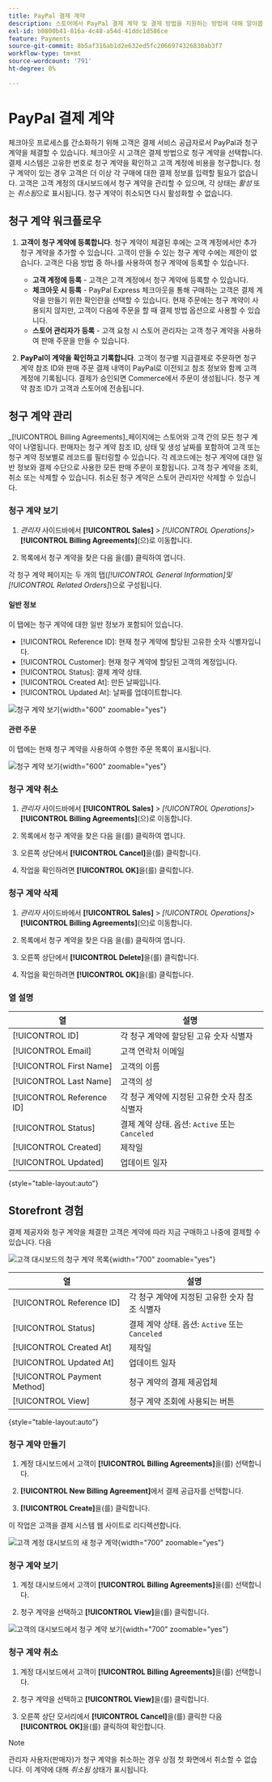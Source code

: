 ```yaml
---
title: PayPal 결제 계약
description: 스토어에서 PayPal 결제 계약 및 결제 방법을 지원하는 방법에 대해 알아봅니다.
exl-id: b0800b41-816a-4c48-a54d-41ddc1d586ce
feature: Payments
source-git-commit: 8b5af316ab1d2e632ed5fc2066974326830ab3f7
workflow-type: tm+mt
source-wordcount: '791'
ht-degree: 0%

---
```


# PayPal 결제 계약

체크아웃 프로세스를 간소화하기 위해 고객은 결제 서비스 공급자로서 PayPal과 청구 계약을 체결할 수 있습니다. 체크아웃 시 고객은 결제 방법으로 청구 계약을 선택합니다. 결제 시스템은 고유한 번호로 청구 계약을 확인하고 고객 계정에 비용을 청구합니다. 청구 계약이 있는 경우 고객은 더 이상 각 구매에 대한 결제 정보를 입력할 필요가 없습니다. 고객은 고객 계정의 대시보드에서 청구 계약을 관리할 수 있으며, 각 상태는 _활성_ 또는 _취소됨_&#x200B;으로 표시됩니다. 청구 계약이 취소되면 다시 활성화할 수 없습니다.

## 청구 계약 워크플로우

1. **고객이 청구 계약에 등록합니다**. 청구 계약이 체결된 후에는 고객 계정에서만 추가 청구 계약을 추가할 수 있습니다. 고객이 만들 수 있는 청구 계약 수에는 제한이 없습니다. 고객은 다음 방법 중 하나를 사용하여 청구 계약에 등록할 수 있습니다.

   - **고객 계정에 등록** - 고객은 고객 계정에서 청구 계약에 등록할 수 있습니다.
   - **체크아웃 시 등록** - PayPal Express 체크아웃을 통해 구매하는 고객은 결제 계약을 만들기 위한 확인란을 선택할 수 있습니다. 현재 주문에는 청구 계약이 사용되지 않지만, 고객이 다음에 주문을 할 때 결제 방법 옵션으로 사용할 수 있습니다.
   - **스토어 관리자가 등록** - 고객 요청 시 스토어 관리자는 고객 청구 계약을 사용하여 판매 주문을 만들 수 있습니다.

1. **PayPal이 계약을 확인하고 기록합니다**. 고객이 청구별 지급결제로 주문하면 청구 계약 참조 ID와 판매 주문 결제 내역이 PayPal로 이전되고 참조 정보와 함께 고객 계정에 기록됩니다. 결제가 승인되면 Commerce에서 주문이 생성됩니다. 청구 계약 참조 ID가 고객과 스토어에 전송됩니다.

## 청구 계약 관리

_[!UICONTROL Billing Agreements]_페이지에는 스토어와 고객 간의 모든 청구 계약이 나열됩니다. 판매자는 청구 계약 참조 ID, 상태 및 생성 날짜를 포함하여 고객 또는 청구 계약 정보별로 레코드를 필터링할 수 있습니다. 각 레코드에는 청구 계약에 대한 일반 정보와 결제 수단으로 사용한 모든 판매 주문이 포함됩니다. 고객 청구 계약을 조회, 취소 또는 삭제할 수 있습니다. 취소된 청구 계약은 스토어 관리자만 삭제할 수 있습니다.

### 청구 계약 보기

1. _관리자_ 사이드바에서 **[!UICONTROL Sales]** > _[!UICONTROL Operations]_>**[!UICONTROL Billing Agreements]**(으)로 이동합니다.

1. 목록에서 청구 계약을 찾은 다음 을(를) 클릭하여 엽니다.

각 청구 계약 페이지는 두 개의 탭(_[!UICONTROL General Information]_및_[!UICONTROL Related Orders]_)으로 구성됩니다.

#### 일반 정보

이 탭에는 청구 계약에 대한 일반 정보가 포함되어 있습니다.

- [!UICONTROL Reference ID]: 현재 청구 계약에 할당된 고유한 숫자 식별자입니다.
- [!UICONTROL Customer]: 현재 청구 계약에 할당된 고객의 계정입니다.
- [!UICONTROL Status]: 결제 계약 상태.
- [!UICONTROL Created At]: 만든 날짜입니다.
- [!UICONTROL Updated At]: 날짜를 업데이트합니다.

![청구 계약 보기](./assets/billing-agreement-view.png){width="600" zoomable="yes"}

#### 관련 주문

이 탭에는 현재 청구 계약을 사용하여 수행한 주문 목록이 표시됩니다.

![청구 계약 보기](./assets/billing-agreement-related-orders.png){width="600" zoomable="yes"}

### 청구 계약 취소

1. _관리자_ 사이드바에서 **[!UICONTROL Sales]** > _[!UICONTROL Operations]_>**[!UICONTROL Billing Agreements]**(으)로 이동합니다.

1. 목록에서 청구 계약을 찾은 다음 을(를) 클릭하여 엽니다.

1. 오른쪽 상단에서 **[!UICONTROL Cancel]**&#x200B;을(를) 클릭합니다.

1. 작업을 확인하려면 **[!UICONTROL OK]**&#x200B;을(를) 클릭합니다.

### 청구 계약 삭제

1. _관리자_ 사이드바에서 **[!UICONTROL Sales]** > _[!UICONTROL Operations]_>**[!UICONTROL Billing Agreements]**(으)로 이동합니다.

1. 목록에서 청구 계약을 찾은 다음 을(를) 클릭하여 엽니다.

1. 오른쪽 상단에서 **[!UICONTROL Delete]**&#x200B;을(를) 클릭합니다.

1. 작업을 확인하려면 **[!UICONTROL OK]**&#x200B;을(를) 클릭합니다.

### 열 설명

| 열 | 설명 |
|--- |--- |
| [!UICONTROL ID] | 각 청구 계약에 할당된 고유 숫자 식별자 |
| [!UICONTROL Email] | 고객 연락처 이메일 |
| [!UICONTROL First Name] | 고객의 이름 |
| [!UICONTROL Last Name] | 고객의 성 |
| [!UICONTROL Reference ID] | 각 청구 계약에 지정된 고유한 숫자 참조 식별자 |
| [!UICONTROL Status] | 결제 계약 상태. 옵션: `Active` 또는 `Canceled` |
| [!UICONTROL Created] | 제작일 |
| [!UICONTROL Updated] | 업데이트 일자 |

{style="table-layout:auto"}

## Storefront 경험

결제 제공자와 청구 계약을 체결한 고객은 계약에 따라 지금 구매하고 나중에 결제할 수 있습니다. 다음

![고객 대시보드의 청구 계약 목록](./assets/billing-agreements-dashboard.png){width="700" zoomable="yes"}

| 열 | 설명 |
|--- |--- |
| [!UICONTROL Reference ID] | 각 청구 계약에 지정된 고유한 숫자 참조 식별자 |
| [!UICONTROL Status] | 결제 계약 상태. 옵션: `Active` 또는 `Canceled` |
| [!UICONTROL Created At] | 제작일 |
| [!UICONTROL Updated At] | 업데이트 일자 |
| [!UICONTROL Payment Method] | 청구 계약의 결제 제공업체 |
| [!UICONTROL View] | 청구 계약 조회에 사용되는 버튼 |

{style="table-layout:auto"}

### 청구 계약 만들기

1. 계정 대시보드에서 고객이 **[!UICONTROL Billing Agreements]**&#x200B;을(를) 선택합니다.

1. **[!UICONTROL New Billing Agreement]**&#x200B;에서 결제 공급자를 선택합니다.

1. **[!UICONTROL Create]**&#x200B;을(를) 클릭합니다.

이 작업은 고객을 결제 시스템 웹 사이트로 리디렉션합니다.

![고객 계정 대시보드의 새 청구 계약](./assets/create-billing-agreement-dashboard.png){width="700" zoomable="yes"}

### 청구 계약 보기

1. 계정 대시보드에서 고객이 **[!UICONTROL Billing Agreements]**&#x200B;을(를) 선택합니다.

1. 청구 계약을 선택하고 **[!UICONTROL View]**&#x200B;을(를) 클릭합니다.

![고객의 대시보드에서 청구 계약 보기](./assets/view-billing-agreement.png){width="700" zoomable="yes"}

### 청구 계약 취소

1. 계정 대시보드에서 고객이 **[!UICONTROL Billing Agreements]**&#x200B;을(를) 선택합니다.

1. 청구 계약을 선택하고 **[!UICONTROL View]**&#x200B;을(를) 클릭합니다.

1. 오른쪽 상단 모서리에서 **[!UICONTROL Cancel]**&#x200B;을(를) 클릭한 다음 **[!UICONTROL OK]**&#x200B;을(를) 클릭하여 확인합니다.

>[!NOTE]
>
>관리자 사용자(판매자)가 청구 계약을 취소하는 경우 상점 첫 화면에서 취소할 수 없습니다. 이 계약에 대해 _취소됨_ 상태가 표시됩니다.
